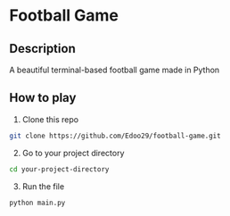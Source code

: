 # Football Game

## Description

A beautiful terminal-based football game made in Python

## How to play

1. Clone this repo

```bash
git clone https://github.com/Edoo29/football-game.git
```

2. Go to your project directory

```sh
cd your-project-directory
```

3. Run the file

```sh
python main.py
```
